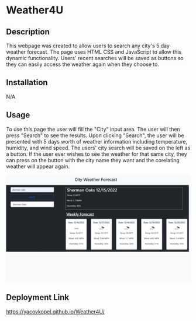 # Weather4U

## Description
This webpage was created to allow users to search any city's 5 day weather forecast. The page uses HTML CSS and JavaScript to allow this dynamic functionality. Users' recent searches will be saved as buttons so they can easily access the weather again when they choose to. 

## Installation

N/A

## Usage
To use this page the user will fill the "City" input area. The user will then press "Search" to see the results. Upon clicking "Search", the user will be presented with 5 days worth of weather information including temperature, humidity, and wind speed. The users' city search will be saved on the left as a button. If the user ever wishes to see the weather for that same city, they can press on the button with the city name they want and the corelating weather will appear again.

![Screenshot of webpage](./assets/images/Weather4U.jpeg)


## Deployment Link
https://yacovkopel.github.io/Weather4U/

